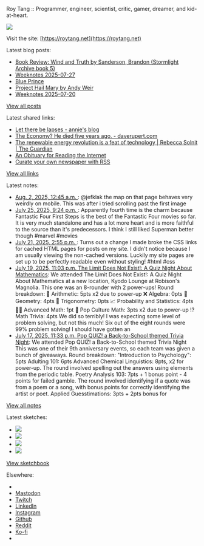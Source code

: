 Roy Tang :: Programmer, engineer, scientist, critic, gamer, dreamer, and kid-at-heart.

![](https://roytang.net/static/img/profile.jpg)

Visit the site: [https://roytang.net](https://roytang.net)

Latest blog posts:

- [Book Review: Wind and Truth by Sanderson, Brandon (Stormlight Archive book 5)](https://roytang.net/2025/08/wind-and-truth/)
- [Weeknotes 2025-07-27](https://roytang.net/2025/07/weeknotes-07-27/)
- [Blue Prince](https://roytang.net/2025/07/blue-prince/)
- [Project Hail Mary by Andy Weir](https://roytang.net/2025/07/project-hail-mary/)
- [Weeknotes 2025-07-20](https://roytang.net/2025/07/weeknotes-07-20/)

[View all posts](https://roytang.net/blog)

Latest shared links:

- [Let there be lapses - annie&#x27;s blog](https://roytang.net/2025/08/4dd44f4bd6099ab497a573e5f9774ecb/)
- [The Economy? He died five years ago. - daverupert.com](https://roytang.net/2025/08/04cc6bff50bf7e16a6a976dab8698df3/)
- [The renewable energy revolution is a feat of technology | Rebecca Solnit | The Guardian](https://roytang.net/2025/08/8be3bd56a6021b50054980313c2a9fff/)
- [An Obituary for Reading the Internet](https://roytang.net/2025/08/7aab097fecad30ff5e6a670e6339b9c6/)
- [Curate your own newspaper with RSS](https://roytang.net/2025/08/2e0bf1699ac0ca0f123a8c7621a32a2f/)

[View all links](https://roytang.net/links)

Latest notes:

- [Aug. 2, 2025, 12:45 a.m. ](https://roytang.net/2025/08/114954517162914512/): @jefklak the map on that page behaves very weirdly on mobile. This was after i tried scrolling past the first image
- [July 25, 2025, 9:24 p.m. ](https://roytang.net/2025/07/114914090850076579/): Apparently fourth time is the charm because Fantastic Four First Steps is the best of the Fantastic Four movies so far. It is very much standalone and has a lot more heart and is more faithful to the source than it&#x27;s predecessors. I think I still liked Superman better though #marvel #movies
- [July 21, 2025, 2:55 p.m. ](https://roytang.net/2025/07/114889910848913351/): Turns out a change I made broke the CSS links for cached HTML pages for posts on my site. I didn&#x27;t notice because I am usually viewing the non-cached versions. Luckily my site pages are set up to be perfectly readable even without styling! #html #css
- [July 19, 2025, 11:03 p.m. The Limit Does Not Exist!: A Quiz Night About Mathematics](https://roytang.net/2025/07/aboutquiz-math/): We attended The Limit Does Not Exist!: A Quiz Night About Mathematics at a new location, Kyodo Lounge at Robison&#x27;s Magnolia. This one was an 8-rounder with 2 power-ups! Round breakdown: 🧮 Arithmetic: 5pts x2 due to power-up ❌ Algebra: 0pts 🔷 Geometry: 4pts 📐 Trigonometry: 0pts 📈 Probability and Statistics: 4pts 👨‍🏫 Advanced Math: 1pt 🍾 Pop Culture Math: 3pts x2 due to power-up ⁉️ Math Trivia: 4pts We did so terribly! I was expecting some level of problem solving, but not this much! Six out of the eight rounds were 99% problem solving! I should have gotten an
- [July 17, 2025, 11:33 p.m. Pop QUIZ! a Back-to-School themed Trivia Night](https://roytang.net/2025/07/popquiz-anniv9-bts/): We attended Pop QUIZ! a Back-to-School themed Trivia Night This was one of their 9th anniversary events, so each team was given a bunch of giveaways. Round breakdown: &quot;Introduction to Psychology&quot;: 5pts Adulting 101: 6pts Advanced Chemical Linguistics: 8pts, x2 for power-up. The round involved spelling out the answers using elements from the periodic table. Poetry Analysis 103: 7pts + 1 bonus point - 4 points for failed gamble. The round involved identifying if a quote was from a poem or a song, with bonus points for correctly identifying the artist or poet. Applied Guesstimations: 3pts + 2pts bonus for

[View all notes](https://roytang.net/notes)

Latest sketches:


- ![](https://roytang.net/media/cache/32/e6/32e6bccc49e8369f7e33d4b393e24821.jpg)
- ![](https://roytang.net/media/cache/6d/bb/6dbb65d9198fe1692eed00385ef079c4.jpg)
- ![](https://roytang.net/media/cache/55/78/5578c142afd534e31f9723865e041b14.jpg)
- ![](https://roytang.net/media/cache/ab/48/ab48f5f9b0480e3f07e72a0a6795f014.jpg)

[View sketchbook](https://roytang.net/albums/sketchbook)


Elsewhere:

- []()
- [Mastodon](https://indieweb.social/@roytang)
- [Twitch](https://twitch.tv/twitchyroy)
- [LinkedIn](https://www.linkedin.com/in/roytang)
- [Instagram](https://instagram.com/roytang0400)
- [Github](https://github.com/roytang)
- [Reddit](https://reddit.com/u/hungryroy)
- [Ko-fi](https://ko-fi.com/roytang)
- [](mailto:hello@roytang.net)